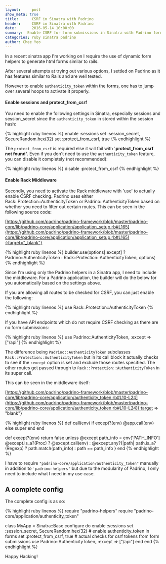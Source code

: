 ```yaml
---
layout:     post
show_meta: true
title:      CSRF in Sinatra with Padrino
header:     CSRF in Sinatra with Padrino
date:       2016-05-14 10:00:00
summary:  Enable CSRF for form submissions in Sinatra with Padrino form helpers
categories: ruby sinatra padrino
author: Chee Yeo
---
```


In a recent sinatra app I'm working on I require the use of dynamic form helpers to generate html forms similar to rails.

After several attempts at trying out various options, I settled on Padrino
as it has features similar to Rails and are well tested.

However to enable `authenticity_token` within the forms, one has to jump
over several hoops to activate it properly.

#### Enable sessions and protect_from_csrf

You need to enable the following settings in Sinatra, especially
sessions and session_secret since the `authenticity_token` in stored
within the session hash:

{% highlight ruby linenos %}
enable :sessions
set :session_secret, SecureRandom.hex(32)
set :protect_from_csrf, true
{% endhighlight %}

The `protect_from_csrf` is required else it will fail with __'protect_from_csrf not found'__. Even if you don't need to use the `authenticity_token` feature, you can disable it completely (not recommended):

{% highlight ruby linenos %}
disable :protect_from_csrf
{% endhighlight %}

#### Enable Rack Middleware

Secondly, you need to activate the Rack middleware with 'use' to actually
enable CSRF checking. Padrino uses either Rack::Protection::AuthenticityToken
or Padrino::AuthenticityToken based on whether you need to filter out certain routes. This can be seen in the following source code:

[https://github.com/padrino/padrino-framework/blob/master/padrino-core/lib/padrino-core/application/application_setup.rb#L165](https://github.com/padrino/padrino-framework/blob/master/padrino-core/lib/padrino-core/application/application_setup.rb#L165){:target="_blank"}

{% highlight ruby linenos %}
builder.use(options[:except] ? Padrino::AuthenticityToken : Rack::Protection::AuthenticityToken, options)
{% endhighlight %}

Since I'm using only the Padrino helpers in a Sinatra app, I need to include
the middleware. For a Padrino application, the builder will do the below
for you automatically based on the settings above.

If you are allowing all routes to be checked for CSRF, you can just enable the following:

{% highlight ruby linenos %}
use Rack::Protection::AuthenticityToken
{% endhighlight %}

If you have API endpoints which do not require CSRF checking as there
are no form submissions:

{% highlight ruby linenos %}
use Padrino::AuthenticityToken, :except => ["/api"]
{% endhighlight %}

The difference being `Padrino::AuthenticityToken` subclasses `Rack::Protection::AuthenticityToken` but in its call block it actually
checks to see if the `:except` option is set and exclude those routes specified. The other routes get passed through to `Rack::Protection::AuthenticityToken` in its super call.

This can be seen in the middleware itself:

[https://github.com/padrino/padrino-framework/blob/master/padrino-core/lib/padrino-core/application/authenticity_token.rb#L10-L24](https://github.com/padrino/padrino-framework/blob/master/padrino-core/lib/padrino-core/application/authenticity_token.rb#L10-L24){:target => "blank"}

{% highlight ruby linenos %}
def call(env)
  if except?(env)
    @app.call(env)
  else
    super
  end
end

def except?(env)
  return false unless @except
  path_info = env['PATH_INFO']
  @except.is_a?(Proc) ? @except.call(env) : @except.any?{|path|
    path.is_a?(Regexp) ? path.match(path_info) : path == path_info }
end
{% endhighlight %}

I have to require `"padrino-core/application/authenticity_token"` manually in addition to `'padrino-helpers'` but due to the modularity of Padrino, I only need to include what I need in my use case.

## A complete config

The complete config is as so:

{% highlight ruby linenos %}
require "padrino-helpers"
require "padrino-core/application/authenticity_token"

class MyApp < Sinatra::Base
  configure do
    enable :sessions
    set :session_secret, SecureRandom.hex(32)
    # enable authenticity_token in forms
    set :protect_from_csrf, true
    # actual checks for csrf tokens from form submissions
    use Padrino::AuthenticityToken, :except => ["/api"]
  end
end
{% endhighlight %}

Happy Hacking!
